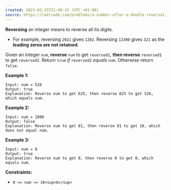```yaml
---
created: 2023-03-25T21:49:33 (UTC +01:00)
source: https://leetcode.com/problems/a-number-after-a-double-reversal/description/
---
```

**Reversing** an integer means to reverse all its digits.

-   For example, reversing `2021` gives `1202`. Reversing `12300` gives `321` as the **leading zeros are not retained**.

Given an integer `num`, **reverse** `num` to get `reversed1`, **then reverse** `reversed1` to get `reversed2`. Return `true` _if_ `reversed2` _equals_ `num`. Otherwise return `false`.

**Example 1:**

```
Input: num = 526
Output: true
Explanation: Reverse num to get 625, then reverse 625 to get 526, which equals num.

```

**Example 2:**

```
Input: num = 1800
Output: false
Explanation: Reverse num to get 81, then reverse 81 to get 18, which does not equal num.

```

**Example 3:**

```
Input: num = 0
Output: true
Explanation: Reverse num to get 0, then reverse 0 to get 0, which equals num.

```

**Constraints:**

-   `0 <= num <= 10<sup>6</sup>`
